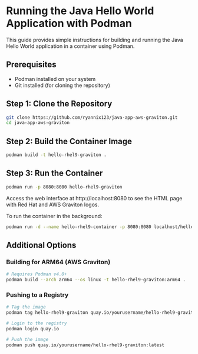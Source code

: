 # Running the Java Hello World Application with Podman

This guide provides simple instructions for building and running the Java Hello World application in a container using Podman.

## Prerequisites

- Podman installed on your system
- Git installed (for cloning the repository)

## Step 1: Clone the Repository

```bash
git clone https://github.com/ryannix123/java-app-aws-graviton.git
cd java-app-aws-graviton
```

## Step 2: Build the Container Image

```bash
podman build -t hello-rhel9-graviton .
```

## Step 3: Run the Container

```bash
podman run -p 8080:8080 hello-rhel9-graviton
```

Access the web interface at http://localhost:8080 to see the HTML page with Red Hat and AWS Graviton logos.

To run the container in the background:

```bash
podman run -d --name hello-rhel9-container -p 8080:8080 localhost/hello-rhel9-graviton httpd -DFOREGROUND
```

## Additional Options

### Building for ARM64 (AWS Graviton)

```bash
# Requires Podman v4.0+
podman build --arch arm64 --os linux -t hello-rhel9-graviton:arm64 .
```

### Pushing to a Registry

```bash
# Tag the image
podman tag hello-rhel9-graviton quay.io/yourusername/hello-rhel9-graviton:latest

# Login to the registry
podman login quay.io

# Push the image
podman push quay.io/yourusername/hello-rhel9-graviton:latest
```